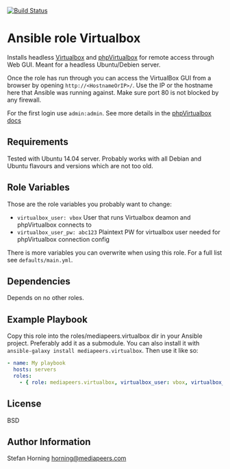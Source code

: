 [![Build Status](https://travis-ci.org/mediapeers/ansible-role-virtualbox.svg?branch=master)](https://travis-ci.org/mediapeers/ansible-role-virtualbox)

# Ansible role Virtualbox
Installs headless [Virtualbox](https://www.virtualbox.org/) and [phpVirtualbox](https://github.com/phpvirtualbox/phpvirtualbox) for remote access
through Web GUI. Meant for a headless Ubuntu/Debien server.

Once the role has run through you can access the VirtualBox GUI from a browser by opening `http://<HostnameOrIP>/`.
Use the IP or the hostname here that Ansible was running against. Make sure port 80 is not blocked by any firewall.

For the first login use `admin:admin`. See more details in the [phpVirtualbox docs](https://github.com/phpvirtualbox/phpvirtualbox/wiki/Authentication-in-phpVirtualBox#logging-in-for-the-first-time)

## Requirements
Tested with Ubuntu 14.04 server. Probably works with all Debian and Ubuntu flavours and versions which are not too old.

## Role Variables
Those are the role variables you probably want to change:

* `virtualbox_user: vbox` User that runs Virtualbox deamon and phpVirtualbox connects to
* `virtualbox_user_pw: abc123` Plaintext PW for virtualbox user needed for phpVirtualbox connection config

There is more variables you can overwrite when using this role. For a full list see `defaults/main.yml`.

## Dependencies
Depends on no other roles.

## Example Playbook
Copy this role into the roles/mediapeers.virtualbox dir in your Ansible project. Preferably add it as a submodule.
You can also install it with `ansible-galaxy install mediapeers.virtualbox`.
Then use it like so:

```yaml
- name: My playbook
  hosts: servers
  roles:
    - { role: mediapeers.virtualbox, virtualbox_user: vbox, virtualbox_user_pw: supersecretvalue }
```

## License
BSD

## Author Information
Stefan Horning <horning@mediapeers.com>
